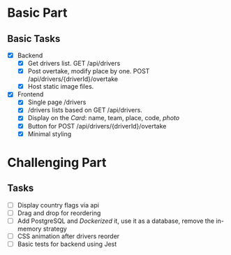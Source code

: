# Basic Part

## Basic Tasks

- [x] Backend
  - [x] Get drivers list. GET /api/drivers
  - [x] Post overtake, modify place by one. POST /api/drivers/{driverId}/overtake
  - [x] Host static image files.
- [x] Frontend
  - [x] Single page /drivers
  - [x] /drivers lists based on GET /api/drivers.
  - [x] Display on the _Card_: name, team, place, code, _photo_
  - [x] Button for POST /api/drivers/{driverId}/overtake
  - [x] Minimal styling

# Challenging Part

## Tasks

- [ ] Display country flags via api
- [ ] Drag and drop for reordering
- [ ] Add PostgreSQL and _Dockerized_ it, use it as a database, remove the in-memory strategy
- [ ] CSS animation after drivers reorder
- [ ] Basic tests for backend using Jest
